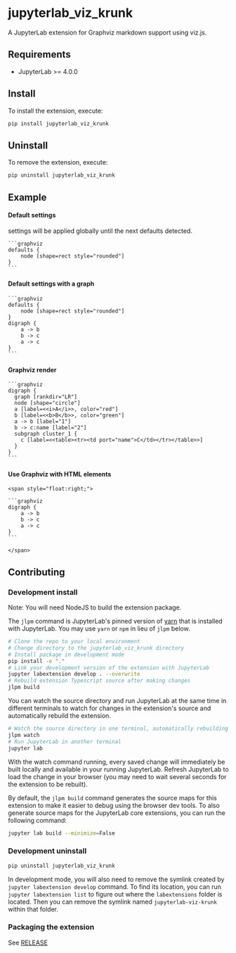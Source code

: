 # jupyterlab_viz_krunk

A JupyterLab extension for Graphviz markdown support using viz.js.

## Requirements

- JupyterLab >= 4.0.0

## Install

To install the extension, execute:

```bash
pip install jupyterlab_viz_krunk
```

## Uninstall

To remove the extension, execute:

```bash
pip uninstall jupyterlab_viz_krunk
```

## Example

#### Default settings

settings will be applied globally until the next defaults detected.

````
```graphviz
defaults {
    node [shape=rect style="rounded"]
}
```
````

#### Default settings with a graph

````
```graphviz
defaults {
    node [shape=rect style="rounded"]
}
digraph {
    a -> b
    b -> c
    a -> c
}
```
````

#### Graphviz render

````
```graphviz
digraph {
  graph [rankdir="LR"]
  node [shape="circle"]
  a [label=<<i>A</i>>, color="red"]
  b [label=<<b>B</b>>, color="green"]
  a -> b [label="1"]
  b -> c:name [label="2"]
  subgraph cluster_1 {
    c [label=<<table><tr><td port="name">C</td></tr></table>>]
  }
}
```
````

#### Use Graphviz with HTML elements

````
<span style="float:right;">

```graphviz
digraph {
    a -> b
    b -> c
    a -> c
}
```

</span>
````

## Contributing

### Development install

Note: You will need NodeJS to build the extension package.

The `jlpm` command is JupyterLab's pinned version of
[yarn](https://yarnpkg.com/) that is installed with JupyterLab. You may use
`yarn` or `npm` in lieu of `jlpm` below.

```bash
# Clone the repo to your local environment
# Change directory to the jupyterlab_viz_krunk directory
# Install package in development mode
pip install -e "."
# Link your development version of the extension with JupyterLab
jupyter labextension develop . --overwrite
# Rebuild extension Typescript source after making changes
jlpm build
```

You can watch the source directory and run JupyterLab at the same time in different terminals to watch for changes in the extension's source and automatically rebuild the extension.

```bash
# Watch the source directory in one terminal, automatically rebuilding when needed
jlpm watch
# Run JupyterLab in another terminal
jupyter lab
```

With the watch command running, every saved change will immediately be built locally and available in your running JupyterLab. Refresh JupyterLab to load the change in your browser (you may need to wait several seconds for the extension to be rebuilt).

By default, the `jlpm build` command generates the source maps for this extension to make it easier to debug using the browser dev tools. To also generate source maps for the JupyterLab core extensions, you can run the following command:

```bash
jupyter lab build --minimize=False
```

### Development uninstall

```bash
pip uninstall jupyterlab_viz_krunk
```

In development mode, you will also need to remove the symlink created by `jupyter labextension develop`
command. To find its location, you can run `jupyter labextension list` to figure out where the `labextensions`
folder is located. Then you can remove the symlink named `jupyterlab-viz-krunk` within that folder.

### Packaging the extension

See [RELEASE](RELEASE.md)
